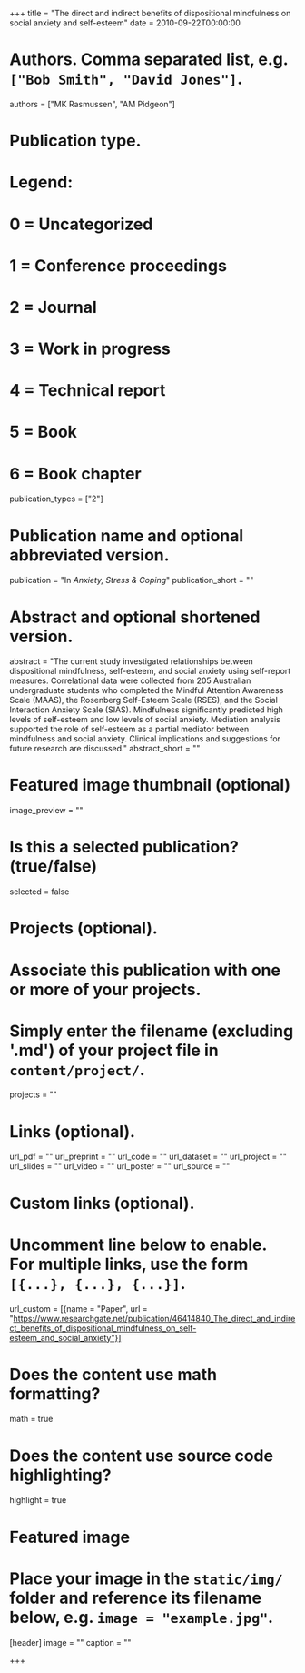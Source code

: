 +++
title = "The direct and indirect benefits of dispositional mindfulness on social anxiety and self-esteem"
date = 2010-09-22T00:00:00

# Authors. Comma separated list, e.g. `["Bob Smith", "David Jones"]`.
authors = ["MK Rasmussen", "AM Pidgeon"]

# Publication type.
# Legend:
# 0 = Uncategorized
# 1 = Conference proceedings
# 2 = Journal
# 3 = Work in progress
# 4 = Technical report
# 5 = Book
# 6 = Book chapter
publication_types = ["2"]

# Publication name and optional abbreviated version.
publication = "In *Anxiety, Stress & Coping*"
publication_short = ""

# Abstract and optional shortened version.
abstract = "The current study investigated relationships between dispositional mindfulness, self-esteem, and social anxiety using self-report measures. Correlational data were collected from 205 Australian undergraduate students who completed the Mindful Attention Awareness Scale (MAAS), the Rosenberg Self-Esteem Scale (RSES), and the Social Interaction Anxiety Scale (SIAS). Mindfulness significantly predicted high levels of self-esteem and low levels of social anxiety. Mediation analysis supported the role of self-esteem as a partial mediator between mindfulness and social anxiety. Clinical implications and suggestions for future research are discussed."
abstract_short = ""

# Featured image thumbnail (optional)
image_preview = ""

# Is this a selected publication? (true/false)
selected = false

# Projects (optional).
#   Associate this publication with one or more of your projects.
#   Simply enter the filename (excluding '.md') of your project file in `content/project/`.
projects = ""

# Links (optional).
url_pdf = ""
url_preprint = ""
url_code = ""
url_dataset = ""
url_project = ""
url_slides = ""
url_video = ""
url_poster = ""
url_source = ""

# Custom links (optional).
#   Uncomment line below to enable. For multiple links, use the form `[{...}, {...}, {...}]`.
url_custom = [{name = "Paper", url = "https://www.researchgate.net/publication/46414840_The_direct_and_indirect_benefits_of_dispositional_mindfulness_on_self-esteem_and_social_anxiety"}]

# Does the content use math formatting?
math = true

# Does the content use source code highlighting?
highlight = true

# Featured image
# Place your image in the `static/img/` folder and reference its filename below, e.g. `image = "example.jpg"`.
[header]
image = ""
caption = ""

+++
